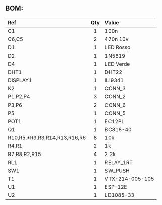 ## BOM:
| Ref   | Qty  | Value |
|:---------------|:-------------:|:-------------|
|C1       |1 |100n|
|C6,C5    |2 |470n 10v|
|D1       |1 |LED Rosso|
|D2       |1 |1N5819|
|D4       |1 |LED Verde|
|DHT1     |1 |DHT22|
|DISPLAY1 |1 |ILI9341|
|K2       |1 |CONN_3|
|P1,P2,P4 |3 |CONN_2|
|P3,P6    |2 |CONN_6|
|P5       |1 |CONN_5|
|POT1     |1 |EC12PL|
|Q1       |1 |BC818-40|
|R10,R5,*R9,R3,R14,R13,R16,R6  |8 |10k |
|R4,R1    |2 |1k |
|R7,R8,R2,R15  |4 |2.2k |
|RL1      |1 |RELAY_1RT |
|SW1      |1 |SW_PUSH   |
|T1       |1 |VTX-214-005-105 |
|U1       |1 |ESP-12E |
|U2       |1 |LD1085-33 |
